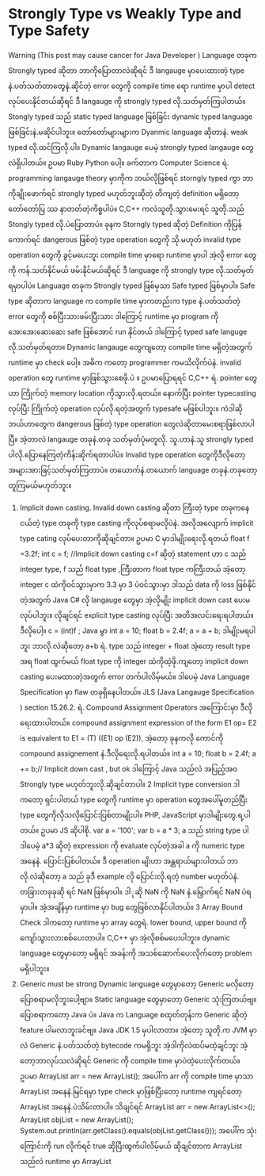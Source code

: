 # Strongly Type vs Weakly Type and Type Safety

Warning (This post may cause cancer for Java Developer )
Language တခုက Strongly typed ဆိုတာ ဘာကိုပြောတာလဲဆိုရင် ဒီ langauge မှာပေးထားတဲ့ type နဲ.ပတ်သတ်တာတွေနဲ.ဆိုင်တဲ့ error တွေကို compile time ရော runtime မှာပါ detect လုပ်ပေးနိုင်တယ်ဆိုရင် ဒီ langauge ကို strongly typed လို.သတ်မှတ်ကြပါတယ်။ Stongly typed သည် static typed language ဖြစ်ခြင်း dynamic typed language ဖြစ်ခြင်းနဲ.မဆိုင်ပါဘူး။ တော်တော်များများက Dyanmic language ဆိုတာနဲ. weak typed လို.ထင်ကြလို.ပါ။ Dynamic langauge ပေမဲ့ strongly typed langauge တွေလဲရှိပါတယ်။ ဥပမာ Ruby Python ပေါ့။
ခက်တာက Computer Science ရဲ. programming langauge theory မှာကိုက ဘယ်လိုဖြစ်ရင် storngly typed ကွာ ဘာကိုချိုးဖောက်ရင် strongly typed မဟုတ်ဘူးဆိုတဲ့ တိကျတဲ့ definition မရှိတော့ တော်တော်ပြ ဿ      နာတတ်တဲ့ကိစ္စပါပဲ။ C,C++ ကလဲသူတို.သွားမေးရင် သူတို.သည် Stongly typed လို.ပဲပြောတာပဲ။
ခုနက Storngly typed ဆိုတဲ့ Definition ကိုပြန်ကောက်ရင် dangerous ဖြစ်တဲ့ type operation တွေကို သို.မဟုတ် invalid type operation တွေကို ခွင့်မပေးဘူး compile time မှာရော runtime မှာပါ အဲ့လို error တွေကို ကန်.သတ်နိုင်မယ် ဖမ်းနိုင်မယ်ဆိုရင် ဒီ language ကို strongly type လို.သတ်မှတ်ရမှာပါပဲ။ Language တခုက Strongly typed ဖြစ်မှသာ Safe typed ဖြစ်မှာပါ။ Safe type ဆိုတာက language က compile time မှာကတည်းက type နဲ.ပတ်သတ်တဲ့ error တွေကို စစ်ပြီးသားဖမ်းပြီးသား ဒါကြောင့် runtime မှာ program ကိုအေးအေးဆေးဆေး safe ဖြစ်အောင် run နိုင်တယ် ဒါကြောင့် typed safe languge လို.သတ်မှတ်ရတာ။ Dynamic langauge တွေကျတော့ compile time မရှိတဲ့အတွက် runtime မှာ check ပေါ့။ အဓိက ကတော့  programmer ကမသိလိုက်ပဲနဲ. invalid operation တွေ runtime မှာဖြစ်သွားစေဖို.ပဲ ။ ဥပမာပြောရရင် C,C++ ရဲ. pointer တွေဟာ ကြိုက်တဲ့ memory location ကိုသွားလို.ရတယ်။ နောက်ပြီး pointer typecasting လုပ်ပြီး ကြိုက်တဲ့ operation လုပ်လို.ရတဲ့အတွက် typesafe မဖြစ်ပါဘူး။
ကဲဒါဆို ဘယ်ဟာတွေက dangerous ဖြစ်တဲ့ type operation တွေလဲဆိုတာမေးစရာဖြစ်လာပါပြီ။ အဲ့တာလဲ langauge တခုနဲ.တခု သတ်မှတ်ပုံမတူလို. သူ.ဟာနဲ.သူ strongly typed ပါလို.ပြောနေကြတဲ့ကိန်းဆိုက်ရတာပါပဲ။
Invalid type operation တွေကိုဒီလိုတော့အများအားဖြင့်သတ်မှတ်ကြတာပဲ။ တယောက်နဲ.တယောက် language တခုနဲ.တခုတော့တူကြမယ်မဟုတ်ဘူး။
1. Implicit down casting.
Invalid down casting ဆိုတာ ကြီးတဲ့ type တခုကနေ ငယ်တဲ့ type တခုကို type casting ကိုလုပ်စရာမလိုပဲနဲ. အလိုအလျောက် implicit type cating လုပ်ပေးတာကိုဆိုချင်တာ။ ဥပမာ C မှာဒါမျိုးရေးလို.ရတယ်
float f =3.2f;
int c = f; //Implicit down casting
c=f ဆိုတဲ့ statement ဟာ c သည် integer type, f သည် float type ,ကြီးတာက float type ကကြီးတယ် အဲ့တော့ integer c ထဲကိုဝင်သွားမှာက 3.3 မှာ 3 ပဲဝင်သွားမှာ ဒါသည် data ကို loss ဖြစ်နိုင်တဲ့အတွက် Java C# လို langauge တွေမှာ အဲ့လိုမျိုး implicit down cast ပေးမလုပ်ပါဘူး။ လိုချင်ရင် explicit type casting လုပ်ပြီး အတိအလင်းရေးရပါတယ်။ ဒီလိုပေါ့။
c = (int)f ;
Java မွာ 
int a = 10;
float b = 2.4f;
a = a + b;
ဒါမျိုးမရပါဘူး ဘာလို.လဲဆိုတော့ a+b ရဲ. type သည် integer + float အဲ့တော့ result type အရ float ထွက်မယ် float type ကို integer ထဲကိုထဲ့ဖို.ကျတော့ implicit down casting ပေးမထားတဲ့အတွက် error တက်ပါလိမ့်မယ်။
ဒါပေမဲ့ Java Language Specification မှာ flaw တခုရှိနေပါတယ်။ 
JLS (Java Langauge Specification ) section 15.26.2. ရဲ.  Compound Assignment Operators အကြောင်းမှာ ဒီလိုရေးထားပါတယ်။
 compound assignment expression of the form E1 op= E2 is equivalent to E1 = (T) ((E1) op (E2)), 
အဲ့တော့ ခုနကလို ကောင်ကို compound assignement နဲ.ဒီလိုရေးလို.ရပါတယ်။
int a = 10;
float b = 2.4f;
a += b;// Implicit down cast , but ok
ဒါကြောင့် Java သည်လဲ အပြည့်အဝ Strongly type မဟုတ်ဘူးလို.ဆိုချင်တာပါ။ 
2 Implicit type conversion 
ဒါကတော့ ရှင်းပါတယ် type တွေကို runtime မှာ operation တွေအပေါ်မူတည်ပြီး type တွေကိုလိုသလိုပြောင်းပြစ်တာမျိုးပါ။
PHP, JavaScript မှာဒါမျိုးတွေ.ရ့ပါတယ်။ ဥပမာ JS ဆိုပါစို.
var a = '100';
var b = a * 3;
a သည် string type ပါ ဒါပေမဲ့ a*3 ဆိုတဲ့ expression ကို evaluate လုပ်တဲ့အခါ a ကို numeric type အနေနဲ. ပြောင်းပြစ်ပါတယ်။ ဒီ operation မျိးဟာ အန္တရာယ်များပါတယ် ဘာလို.လဲဆိုတော့ a သည် ခုဒီ example လို ပြောင်းလို.ရတဲ့ number မဟုတ်ပဲနဲ. တခြားတခုခုဆို ရင် NaN ဖြစ်မှာပါ။ ဒါုဆို NaN ကို NaN နဲ.မြှောက်ရင် NaN ပဲရမှာပါ။ အဲ့အချိန်မှာ runtime မှာ bug တွေဖြစ်လာနိုင်ပါတယ်။
3 Array Bound Check
ဒါကတော့ runtime မှာ array တွေရဲ. lower bound, upper bound ကို ကျော်သွားလားစစ်ပေးတာပါ။ C,C++ မှာ အဲ့လိုစစ်မပေးပါဘူး။ dynamic language တွေမှာတော့ မရှိရင် အခန်းကို အသစ်ဆောက်ပေးလိုက်တော့ problem မရှိပါဘူး။
4. Generic must be strong
Dynamic language တွေမှာတော့ Generic မလိုတော့ပြောစရာမလိုဘူးပေါ့ဗျာ။ Static language တွေမှာတော့ Generic သုံးကြတယ်ဗျ။ ပြောစရာကတော့ Java ပဲ။ Java က Language စထုတ်တုန်းက Generic ဆိုတဲ့ feature ပါမလာဘူးခင်ဗျ။ Java JDK 1.5 မှပါလာတာ။ အဲ့တော့ သူတို.က JVM မှာလဲ Generic နဲ.ပတ်သတ်တဲ့ bytecode ကမရှိဘူး အဲ့ဒါကိုလဲထပ်မထဲ့ချင်ဘူး အဲ့တော့ဘာလုပ်သလဲဆိုရင် Generic ကို compile time မှာပဲထဲ့ပေးလိုက်တယ်။ ဥပမာ
ArrayList<String> arr = new ArrayList<String>();
အပေါ်က arr ကို compile time မှာသာ ArrayList<String> အနေနဲ.မြင်ရမှာ type check မှာဖြစ်ပြီးတော့ runtime ကျရင်တော့ 
ArrayList<Object> အနေနဲ.ပဲသိမ်းတာပါ။ သိချင်ရင် 
       ArrayList<String> arr = new ArrayList<>();
       ArrayList<Object> objList = new ArrayList<Object>();
       System.out.println(arr.getClass().equals(objList.getClass()));
အပေါ်က သုံးကြောင်းကို run လိုက်ရင် true ဆိုပြီးထွက်ပါလိမ့်မယ်
ဆိုချင်တာက ArrayList<String> သည်လဲ runtime မှာ ArrayList<Object> အနေနဲ.သိမ်းတာပါပဲ။ Type Erasure လို.ဆိုကြပါတယ်။ Container Type Generic Parameter Type တွေရဲ. Type Information ဟာ runtime ထိပါမသွားဘူး ပျက်သွားတယ်လို.ဆိုလိုတာပါ။ C# မှာတော့ ArrayList<String> အတွက်ဆို သက်သက် code ဆောက်ပစ်တာပါ။ C++ template တွေလဲထိုနည်းလည်းကောင်းပါပဲ။
5 Overflow
ဒါကတော့ထူးထူးခြားခြား ဘယ် langauge မှမထိန်းနိုင်ပါဘူး။ C# မှာပဲထိန်းနိုင်တာတွေ.ဖူသေးပါတယ်။ ဘာလဲဆိုတော့ integer တွေ number type တွေ operation လုပ်ရင်းနဲ. သူတို.လက်ခံနိုင်တဲ့ ပမာဏ range ကျော်သွားရင် runtime ကစစ်ပေးနိုင်တာမျိုးပါ။
ဒါမျိုးရေးလို.ရပါတယ် C#မှာ
checked
{
    int i3 = 2147483647 + ten;
    Console.WriteLine(i3);
}
checked ကဘာလုပ်တာလဲဆိုရင် overflow တွေဖြစ်လာရင် exception လွှင့်ပေးမှာပါ။ အဲ့တော့ programmer က error ဖြစ်နိုင်တာကိုသိပြီး recovery လုပ်လို.ရတာပေါ့ဗျာ။